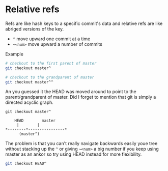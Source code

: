 # Relative refs

Refs are like hash keys to a specific commit's data and relative refs are like abriged 
versions of the key. 

- `^` move upward one commit at a time
- `~<num>` move upward a number of commits 

Example
```bash 
# checkout to the first parent of master
git checkout master^

# checkout to the grandparent of master
git checkout master^^
```
An you guessed it the HEAD was moved around to point to the parent/grandparent of 
master. Did I forget to mention that git is simply a directed acyclic graph. 

```
git checkout master^

	HEAD		master
	 | 		  |
*--------*----------------*
      (master^)
```

The problem is that you can't really navigate backwards easily youe tree without 
stacking up the `^` or giving `~<num>` a big number if you keep using master as an 
ankor so try using HEAD instead for more flexibility. 
```bash 
git checkout HEAD^
```

